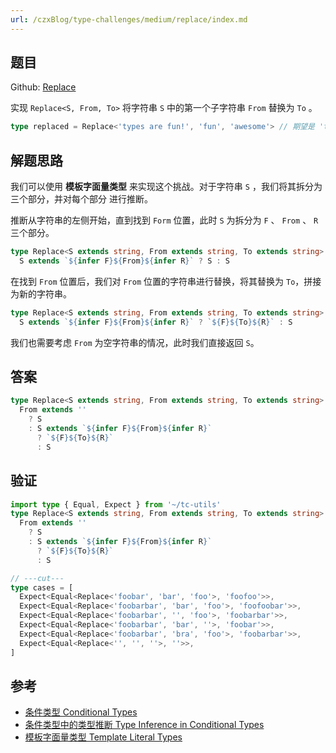 ```yaml
---
url: /czxBlog/type-challenges/medium/replace/index.md
---
```

## 题目

Github: [Replace](https://github.com/type-challenges/type-challenges/blob/main/questions/00116-medium-replace/)

实现 `Replace<S, From, To>` 将字符串 `S` 中的第一个子字符串 `From` 替换为 `To` 。

```ts
type replaced = Replace<'types are fun!', 'fun', 'awesome'> // 期望是 'types are awesome!'
```

## 解题思路

我们可以使用 **模板字面量类型** 来实现这个挑战。对于字符串 `S` ，我们将其拆分为三个部分，并对每个部分
进行推断。

推断从字符串的左侧开始，直到找到 `Form` 位置，此时 `S` 为拆分为 `F` 、 `From` 、 `R` 三个部分。

```ts
type Replace<S extends string, From extends string, To extends string> =
  S extends `${infer F}${From}${infer R}` ? S : S
```

在找到 `From` 位置后，我们对 `From` 位置的字符串进行替换，将其替换为 `To`，拼接为新的字符串。

```ts
type Replace<S extends string, From extends string, To extends string> =
  S extends `${infer F}${From}${infer R}` ? `${F}${To}${R}` : S
```

我们也需要考虑 `From` 为空字符串的情况，此时我们直接返回 `S`。

## 答案

```ts
type Replace<S extends string, From extends string, To extends string> =
  From extends ''
    ? S
    : S extends `${infer F}${From}${infer R}`
      ? `${F}${To}${R}`
      : S
```

## 验证

```ts twoslash
import type { Equal, Expect } from '~/tc-utils'
type Replace<S extends string, From extends string, To extends string> =
  From extends ''
    ? S
    : S extends `${infer F}${From}${infer R}`
      ? `${F}${To}${R}`
      : S

// ---cut---
type cases = [
  Expect<Equal<Replace<'foobar', 'bar', 'foo'>, 'foofoo'>>,
  Expect<Equal<Replace<'foobarbar', 'bar', 'foo'>, 'foofoobar'>>,
  Expect<Equal<Replace<'foobarbar', '', 'foo'>, 'foobarbar'>>,
  Expect<Equal<Replace<'foobarbar', 'bar', ''>, 'foobar'>>,
  Expect<Equal<Replace<'foobarbar', 'bra', 'foo'>, 'foobarbar'>>,
  Expect<Equal<Replace<'', '', ''>, ''>>,
]
```

## 参考

* [条件类型 Conditional Types](https://www.typescriptlang.org/docs/handbook/2/conditional-types.html)
* [条件类型中的类型推断 Type Inference in Conditional Types](https://www.typescriptlang.org/docs/handbook/2/conditional-types.html#inferring-within-conditional-types)
* [模板字面量类型 Template Literal Types](https://www.typescriptlang.org/docs/handbook/2/template-literal-types.html)

